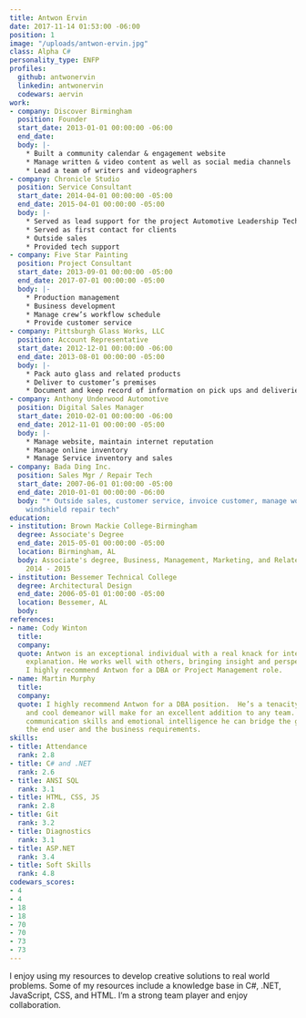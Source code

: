 ```yaml
---
title: Antwon Ervin
date: 2017-11-14 01:53:00 -06:00
position: 1
image: "/uploads/antwon-ervin.jpg"
class: Alpha C#
personality_type: ENFP
profiles:
  github: antwonervin
  linkedin: antwonervin
  codewars: aervin
work:
- company: Discover Birmingham
  position: Founder
  start_date: 2013-01-01 00:00:00 -06:00
  end_date: 
  body: |-
    * Built a community calendar & engagement website
    * Manage written & video content as well as social media channels
    * Lead a team of writers and videographers
- company: Chronicle Studio
  position: Service Consultant
  start_date: 2014-04-01 00:00:00 -05:00
  end_date: 2015-04-01 00:00:00 -05:00
  body: |-
    * Served as lead support for the project Automotive Leadership Technology
    * Served as first contact for clients
    * Outside sales
    * Provided tech support
- company: Five Star Painting
  position: Project Consultant
  start_date: 2013-09-01 00:00:00 -05:00
  end_date: 2017-07-01 00:00:00 -05:00
  body: |-
    * Production management
    * Business development
    * Manage crew’s workflow schedule
    * Provide customer service
- company: Pittsburgh Glass Works, LLC
  position: Account Representative
  start_date: 2012-12-01 00:00:00 -06:00
  end_date: 2013-08-01 00:00:00 -05:00
  body: |-
    * Pack auto glass and related products
    * Deliver to customer’s premises
    * Document and keep record of information on pick ups and deliveries, automobile mileage, fuel costs and any problems encountered
- company: Anthony Underwood Automotive
  position: Digital Sales Manager
  start_date: 2010-02-01 00:00:00 -06:00
  end_date: 2012-11-01 00:00:00 -05:00
  body: |-
    * Manage website, maintain internet reputation
    * Manage online inventory
    * Manage Service inventory and sales
- company: Bada Ding Inc.
  position: Sales Mgr / Repair Tech
  start_date: 2007-06-01 01:00:00 -05:00
  end_date: 2010-01-01 00:00:00 -06:00
  body: "* Outside sales, customer service, invoice customer, manage work flow, dispatch,
    windshield repair tech"
education:
- institution: Brown Mackie College-Birmingham
  degree: Associate's Degree
  end_date: 2015-05-01 00:00:00 -05:00
  location: Birmingham, AL
  body: Associate's degree, Business, Management, Marketing, and Related Support Services,
    2014 - 2015
- institution: Bessemer Technical College
  degree: Architectural Design
  end_date: 2006-05-01 01:00:00 -05:00
  location: Bessemer, AL
  body: 
references:
- name: Cody Winton
  title: 
  company: 
  quote: Antwon is an exceptional individual with a real knack for interaction and
    explanation. He works well with others, bringing insight and perspective to problems.
    I highly recommend Antwon for a DBA or Project Management role.
- name: Martin Murphy
  title: 
  company: 
  quote: I highly recommend Antwon for a DBA position.  He’s a tenacity with problems
    and cool demeanor will make for an excellent addition to any team.  With natural
    communication skills and emotional intelligence he can bridge the gap between
    the end user and the business requirements.
skills:
- title: Attendance
  rank: 2.8
- title: C# and .NET
  rank: 2.6
- title: ANSI SQL
  rank: 3.1
- title: HTML, CSS, JS
  rank: 2.8
- title: Git
  rank: 3.2
- title: Diagnostics
  rank: 3.1
- title: ASP.NET
  rank: 3.4
- title: Soft Skills
  rank: 4.8
codewars_scores:
- 4
- 4
- 18
- 18
- 70
- 70
- 73
- 73
---
```


I enjoy using my resources to develop creative solutions to real world problems. Some of my resources include a knowledge base in C#, .NET, JavaScript, CSS, and HTML. I’m a strong team player and enjoy collaboration.